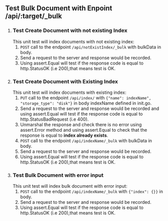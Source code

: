 ## Test Bulk Document with Enpoint /api/:target/_bulk

1. ### Test Create Document with not existing Index
   This unit test will index documents with not existing index:
   1. `POST` call to the endpoint `/api/notExistIndex/_bulk` with bulkData in body.
   2. Send a request to the server and response would be recorded.
   3. Using assert.Equal will test if the response code is equal to http.StatusOK (i.e 200),that means test is OK.
2. ### Test Create Document with Existing Index
   This unit test will index documents with existing index:
   1. `PUT` call to the endpoint `/api/index/` with `{"name": indexName", "storage_type": "disk"}` in body indexName defined in init.go.
   2. Send a request to the server and response would be recorded and using assert.Equal will test if the response code is equal to http.StatusBadRequest (i.e 400).
   3. Unmarshal the response and check there is no error using assert.Error method and using assert.Equal to check that the response is equal to  **index already exists**.
   4. `POST` call to the endpoint `/api/indexName/_bulk` with bulkData in body.
   5. Send a request to the server and response would be recorded.
   6. Using assert.Equal will test if the response code is equal to http.StatusOK (i.e 200),that means test is OK.
3. ### Test Bulk Document with error input
   This unit test will index bulk document with error input:
   1. `POST` call to the endpoint `/api/indexName/_bulk` with `{"index": {}}` in body.
   2. Send a request to the server and response would be recorded.
   3. Using assert.Equal will test if the response code is equal to http.StatusOK (i.e 200),that means test is OK.